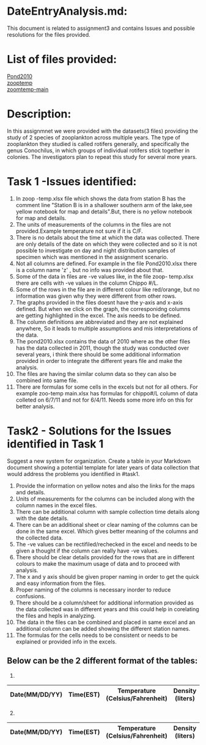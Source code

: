 # DateEntryAnalysis.md:
This document is related to assignment3 and contains Issues and possible resolutions for the files provided.
# List of files provided:
[Pond2010](https://github.com/SravaniKV/8086-002-Assignments/blob/master/Assignment3/pond2010.xlsx)  
[zooptemp](https://github.com/SravaniKV/8086-002-Assignments/blob/master/Assignment3/zoop%20-%20temp.xlsx)  
[zoomtemp-main](https://github.com/SravaniKV/8086-002-Assignments/blob/master/Assignment3/zoop%20-%20temp-main.xlsx)

# Description:
In this assignmnet we were provided with the datasets(3 files) providing the study of 2 species of zooplankton across multiple years.
The type of zooplankton they studied is called rotifers generally, and specifically the genus Conochilus, in which groups of individual
rotifers stick together in colonies. The investigators plan to repeat this study for several more years.

# Task 1 -Issues identified:
1.  In zoop -temp.xlsx file which shows the data from station B has the comment line "Station B is in a shallower southern arm of the lake,see yellow notebook for map and details".But, there is no yellow notebook for map and details.  
2. The units of measurements of the columns in the files are not provided.Example temperature not sure if it is C/F.
3. There is no details about the time at which the data was collected. There are only details of the date on which they were collected and so it is not possible to investigate on day and night distribution samples of specimen which was mentioned in the assignment scenario.
4. Not all columns are defined. For example in the file Pond2010.xlsx there is a column name 'z' , but no info was provided about that.
5. Some of the data in files are -ve values like, in the file zoop- temp.xlsx there are cells with -ve values in the column Chippo #/L.
6. Some of the rows in the file are in different colour like red/orange, but no information was given why they were different from other rows.
7. The graphs provided in the files doesnt have the y-axis and x-axis defined. But when we click on the graph, the corresponidng columns are getting highlighted in the excel. The axis needs to be defined.
8. The column definitions are abbreviated  and they are not explained anywhere, So it leads to multiple assumptions and mis interpretations of the data.
9. The pond2010.xlsx contains the data of 2010 where as the other files has the data collected in 2011, though the study was conducted over several years, i think there should be some additional information provided in order to integrate the different years file and make the analysis.
10. The files are having the similar column data so they can also be combined into same file.
11. There are formulas for some cells in the excels but not for all others. For example zoo-temp main.xlsx has formulas for chippo#/L column of data colleted on 6/7/11 and not for 6/4/11. Needs some more info on this for better analysis.

# Task2 - Solutions for the Issues identified in Task 1
Suggest a new system for organization. Create a table in your Markdown document showing a potential template for later years of data collection that would address the problems you identified in #task1. 

1. Provide the information on yellow notes and also the links for the maps and details.
2. Units of measurements for the columns can  be included along with the column names in the excel files.
3. There can be additional column with sample collection time details along with the date details.
4. There can be an additional sheet or clear naming of the columns can be done in the same excel. Which gives better meaning of the columns and the collected data.
5. The -ve values can be rectifiled/rechecked in the excel and needs to be given a thought if the column can really have -ve values.
6. There should be clear details provided for the rows that are in different colours to make the maximum usage of data and to proceed with  analysis.
7. The x and y axis should be given proper naming in order to get the quick and easy information from the files.
8. Proper naming of the columns is necessary inorder to reduce confusions.
9. There should be a column/sheet for additional information provided as the data collected was in different years and this could help in corelating the files and hepls in analyzing.
10. The data in the files can be combined and placed in same excel and an additional column can be added showing the different station names.
11. The formulas for the cells needs to be consistent or needs to be explained or provided info in the excels.


## Below can be the 2 different format of the tables:
1.

| Date(MM/DD/YY) | Time(EST) | Temperature (Celsius/Fahrenheit) | Density (liters) | Species Colony Diameter(meters) | Species name | Depth (millimeters) | Cuni #/L | Chippo #/L | Chla | Station  (location) | Additional Information |
|------|-----------|-------------------|------------------|-------------------------|---------|-------------------------|----------------|----------|--------------------------|------------|----------------------------|

2.

| Date(MM/DD/YY) | Time(EST) | Temperature (Celsius/Fahrenheit) | Density (liters) | Species Colony Diameter(meters) | Species name | Depth (millimeters) | Species #/L | Chla | Station  (location) | Additional Information |
|------|-----------|-------------------|------------------|-------------------------|---------|-------------------------|----------------|----------|--------------------------|------------|





